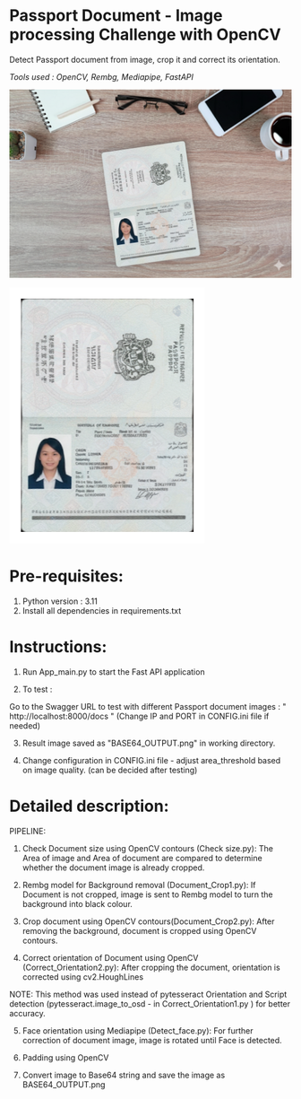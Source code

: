 # Passport Document - Image processing Challenge with OpenCV
Detect Passport document from image, crop it and correct its orientation.

*Tools used :  OpenCV, Rembg, Mediapipe, FastAPI*

![Alt text](Dataset/Test_image.png)

![Alt text](Result/BASE64_OUTPUT1.png)


# Pre-requisites:
1. Python version : 3.11
2. Install all dependencies in requirements.txt

# Instructions:

1. Run App_main.py to start the Fast API application

2. To test :

Go to the Swagger URL to test with different Passport document images : " http://localhost:8000/docs " (Change IP and PORT in CONFIG.ini file if needed)


3. Result image saved as "BASE64_OUTPUT.png" in working directory.

4. Change configuration in CONFIG.ini file - adjust area_threshold based on image quality. (can be decided after testing)



# Detailed description: 


PIPELINE: 

1. Check Document size using OpenCV contours (Check size.py): The Area of image and Area of document are compared to determine whether the document image is already cropped.

2. Rembg model for Background removal (Document_Crop1.py): If Document is not cropped, image is sent to Rembg model to turn the background into black colour.

3. Crop document using OpenCV contours(Document_Crop2.py):  After removing the background, document is cropped using OpenCV contours.

4. Correct orientation of Document using OpenCV (Correct_Orientation2.py): After cropping the document, orientation is corrected using cv2.HoughLines

NOTE: This method was used instead of pytesseract Orientation and Script detection (pytesseract.image_to_osd - in Correct_Orientation1.py ) for better accuracy.

5. Face orientation using Mediapipe (Detect_face.py): For further correction of document image, image is rotated until Face is detected.

6. Padding using OpenCV

7. Convert image to Base64 string and save the image as BASE64_OUTPUT.png


    














